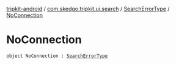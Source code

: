[tripkit-android](../../index.md) / [com.skedgo.tripkit.ui.search](../index.md) / [SearchErrorType](index.md) / [NoConnection](./-no-connection.md)

# NoConnection

`object NoConnection : `[`SearchErrorType`](index.md)